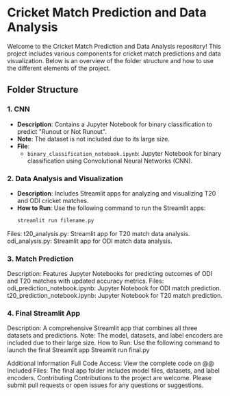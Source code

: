 # Cricket Match Prediction and Data Analysis

Welcome to the Cricket Match Prediction and Data Analysis repository! This project includes various components for cricket match predictions and data visualization. Below is an overview of the folder structure and how to use the different elements of the project.

## Folder Structure

### 1. **CNN**
- **Description**: Contains a Jupyter Notebook for binary classification to predict "Runout or Not Runout".
- **Note**: The dataset is not included due to its large size.
- **File**:
  - `binary_classification_notebook.ipynb`: Jupyter Notebook for binary classification using Convolutional Neural Networks (CNN).

### 2. **Data Analysis and Visualization**
- **Description**: Includes Streamlit apps for analyzing and visualizing T20 and ODI cricket matches.
- **How to Run**: Use the following command to run the Streamlit apps:
  ```bash
  streamlit run filename.py

Files:
t20_analysis.py: Streamlit app for T20 match data analysis.
odi_analysis.py: Streamlit app for ODI match data analysis.

### 3. **Match Prediction**
Description: Features Jupyter Notebooks for predicting outcomes of ODI and T20 matches with updated accuracy metrics.
Files:
odi_prediction_notebook.ipynb: Jupyter Notebook for ODI match prediction.
t20_prediction_notebook.ipynb: Jupyter Notebook for T20 match prediction.

### 4. **Final Streamlit App**
Description: A comprehensive Streamlit app that combines all three datasets and predictions.
Note: The model, datasets, and label encoders are included due to their large size.
How to Run: Use the following command to launch the final Streamlit app
Streamlit run final.py

Additional Information
Full Code Access: View the complete code on @@
Included Files: The final app folder includes model files, datasets, and label encoders.
Contributing
Contributions to the project are welcome. Please submit pull requests or open issues for any questions or suggestions.
